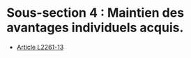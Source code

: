 # Sous-section 4 : Maintien des avantages individuels acquis.

* [Article L2261-13](./LEGIARTI000006901791.md)
